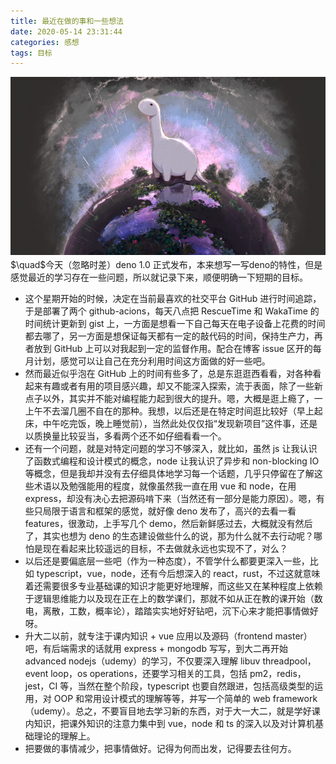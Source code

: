 ```yaml
---
title: 最近在做的事和一些想法
date: 2020-05-14 23:31:44
categories: 感想
tags: 目标
---
```


<img src="5-14-recently/deno.png">
$\quad$今天（忽略时差）deno 1.0 正式发布，本来想写一写deno的特性，但是感觉最近的学习存在一些问题，所以就记录下来，顺便明确一下短期的目标。

<!--more-->

- 这个星期开始的时候，决定在当前最喜欢的社交平台 GitHub 进行时间追踪，于是部署了两个 github-acions，每天八点把 RescueTime 和 WakaTime 的时间统计更新到 gist 上，一方面是想看一下自己每天在电子设备上花费的时间都去哪了，另一方面是想保证每天都有一定的敲代码的时间，保持生产力，再者放到 GitHub 上可以对我起到一定的监督作用。配合在博客 issue 区开的每月计划，感觉可以让自己在充分利用时间这方面做的好一些吧。
- 然而最近似乎泡在 GitHub 上的时间有些多了，总是东逛逛西看看，对各种看起来有趣或者有用的项目感兴趣，却又不能深入探索，流于表面，除了一些新点子以外，其实并不能对编程能力起到很大的提升。嗯，大概是逛上瘾了，一上午不去溜几圈不自在的那种。我想，以后还是在特定时间逛比较好（早上起床，中午吃完饭，晚上睡觉前），当然此处仅仅指“发现新项目”这件事，还是以质换量比较妥当，多看两个还不如仔细看看一个。
- 还有一个问题，就是对特定问题的学习不够深入，就比如，虽然 js 让我认识了函数式编程和设计模式的概念，node 让我认识了异步和 non-blocking IO 等概念，但是我却并没有去仔细具体地学习每一个话题，几乎只停留在了解这些术语以及勉强能用的程度，就像虽然我一直在用 vue 和 node，在用 express，却没有决心去把源码啃下来（当然还有一部分是能力原因）。嗯，有些只局限于语言和框架的感觉，就好像 deno 发布了，高兴的去看一看 features，很激动，上手写几个 demo，然后新鲜感过去，大概就没有然后了，其实也想为 deno 的生态建设做些什么的说，那为什么就不去行动呢？哪怕是现在看起来比较遥远的目标，不去做就永远也实现不了，对么？
- 以后还是要偏底层一些吧（作为一种态度），不管学什么都要更深入一些，比如 typescript，vue，node，还有今后想深入的 react，rust，不过这就意味着还需要很多专业基础课的知识才能更好地理解，而这些又在某种程度上依赖于逻辑思维能力以及现在正在上的数学课们，那就不如从正在教的课开始（数电，离散，工数，概率论），踏踏实实地好好钻吧，沉下心来才能把事情做好呀。
- 升大二以前，就专注于课内知识 + vue 应用以及源码（frontend master）吧，有后端需求的话就用 express + mongodb 写写，到大二再开始 advanced nodejs（udemy）的学习，不仅要深入理解 libuv threadpool，event loop，os operations，还要学习相关的工具，包括 pm2，redis，jest，CI 等，当然在整个阶段，typescript 也要自然跟进，包括高级类型的运用，对 OOP 和常用设计模式的理解等等，并写一个简单的 web framework（udemy）。总之，不要盲目地去学习新的东西，对于大一大二，就是学好课内知识，把课外知识的注意力集中到 vue，node 和 ts 的深入以及对计算机基础理论的理解上。
- 把要做的事情减少，把事情做好。记得为何而出发，记得要去往何方。
